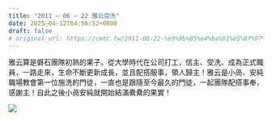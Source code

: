```yaml
---
title: "2011 – 06 – 22 雅云受洗"
date: 2025-04-12T04:56:52+0800
draft: false
# original_url: https://cmtc.tw/2011-06-22-%e9%9b%85%e4%ba%91%e5%8f%97%e6%b4%97
---
```




雅云算是磐石團隊初熟的果子。從大學時代在公司打工，信主、受洗、成為正式職員，一路走來，生命不斷更新成長，並且配搭服事，領人歸主！雅云是小咼、安純職場教會第一位施洗的門徒，一直也是跟隨至今最久的門徒，一起團隊配搭事奉，感謝主！自此之後小咼安純就開始結滿纍纍的果實！

![](/images/雅云受洗.jpg)